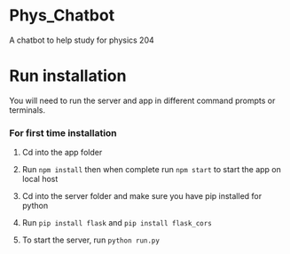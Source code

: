 # Phys_Chatbot
A chatbot to help study for physics 204

# Run installation
You will need to run the server and app in different command prompts or terminals.

### For first time installation

1. Cd into the app folder
1. Run ```npm install``` then when complete run ```npm start``` to start the app on local host

1. Cd into the server folder and make sure you have pip installed for python
1. Run ```pip install flask``` and ```pip install flask_cors```
1. To start the server, run ```python run.py```